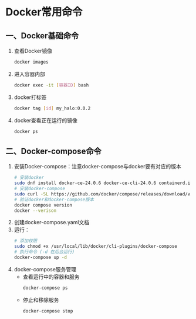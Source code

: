 # Docker常用命令


## 一、Docker基础命令
1. 查看Docker镜像
   ```bash
   docker images
   ```
2. 进入容器内部
   ```bash
   docker exec -it [容器ID] bash
   ```
3. docker打标签
   ```bash
   docker tag [id] my_halo:0.0.2
   ```
4. docker查看正在运行的镜像
   ```bash
   docker ps
   ```

## 二、Docker-compose命令
1. 安装Docker-compose：注意docker-compose与docker要有对应的版本
   ```bash
   # 安装docker
   sudo dnf install docker-ce-24.0.6 docker-ce-cli-24.0.6 containerd.io
   # 安装docker-compose
   sudo curl -SL https://github.com/docker/compose/releases/download/v2.20.3/docker-compose-linux-x86_64 -o /usr/local/lib/docker/cli-plugins/docker-compose
   # 验证docker和docker-compose版本
   docker compose version
   docker --verison
   ```
2. 创建docker-compose.yaml文档
3. 运行：
   ```bash
   # 添加权限
   sudo chmod +x /usr/local/lib/docker/cli-plugins/docker-compose
   # 执行命令 (-d 在后台运行)
   docker-compose up -d
   ```
4. docker-compose服务管理
   - 查看运行中的容器和服务
     ```bash
     docker-compose ps
     ```
   - 停止和移除服务
     ```bash
     docker-compose stop
     ```


